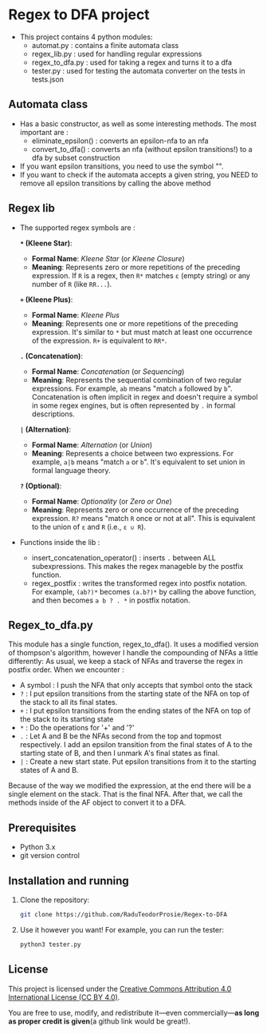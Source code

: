 # Regex to DFA project
- This project contains 4 python modules:
  - automat.py : contains a finite automata class
  - regex_lib.py : used for handling regular expressions
  - regex_to_dfa.py : used for taking a regex and turns it to a dfa
  - tester.py : used for testing the automata converter on the tests in tests.json

## Automata class
- Has a basic constructor, as well as some interesting methods. The most important are :
  - eliminate_epsilon() : converts an epsilon-nfa to an nfa
  - convert_to_dfa() : converts an nfa (without epsilon transitions!) to a dfa by subset construction
- If you want epsilon transitions, you need to use the symbol "".
- If you want to check if the automata accepts a given string, you NEED to remove all epsilon transitions by calling the above method

## Regex lib
- The supported regex symbols are :
  
   **`*` (Kleene Star)**:
   - **Formal Name**: *Kleene Star* (or *Kleene Closure*)  
   - **Meaning**: Represents zero or more repetitions of the preceding expression. If `R` is a regex, then `R*` matches `ε` (empty string) or any number of `R` (like `RR...`).

   **`+` (Kleene Plus)**:
   - **Formal Name**: *Kleene Plus*  
   - **Meaning**: Represents one or more repetitions of the preceding expression. It's similar to `*` but must match at least one occurrence of the expression. `R+` is equivalent to `RR*`.

   **`.` (Concatenation)**:
   - **Formal Name**: *Concatenation* (or *Sequencing*)  
   - **Meaning**: Represents the sequential combination of two regular expressions. For example, `ab` means "match `a` followed by `b`". Concatenation is often implicit in regex and doesn't require a symbol in some regex              engines, but is often represented by `.` in formal descriptions.

   **`|` (Alternation)**:
   - **Formal Name**: *Alternation* (or *Union*)  
   - **Meaning**: Represents a choice between two expressions. For example, `a|b` means "match `a` or `b`". It's equivalent to set union in formal language theory.

   **`?` (Optional)**:
   - **Formal Name**: *Optionality* (or *Zero or One*)  
   - **Meaning**: Represents zero or one occurrence of the preceding expression. `R?` means "match `R` once or not at all". This is equivalent to the union of `ε` and `R` (i.e., `ε ∪ R`).

- Functions inside the lib :
  - insert_concatenation_operator() : inserts `.` between ALL subexpressions. This makes the regex manageble by the postfix function.
  - regex_postfix : writes the transformed regex into postfix notation. For example, `(ab?)*` becomes `(a.b?)*` by calling the above function, and then becomes `a b ? . *` in postfix notation.

## Regex_to_dfa.py
This module has a single function, regex_to_dfa(). It uses a modified version of thompson's algorithm, 
however I handle the compounding of NFAs a little differently: As usual, we keep a stack of NFAs and
traverse the regex in postfix order. When we encounter :
  - A symbol : I push the NFA that only accepts that symbol onto the stack
  - `?` : I put epsilon transitions from the starting state of the NFA on top of the stack to all its final states.
  - `+` : I put epsilon transitions from the ending states of the NFA on top of the stack to its starting state
  - `*` : Do the operations for '+' and '?'
  - `.` : Let A and B be the NFAs second from the top and topmost respectively. I add an epsilon transition from the final states of A to the starting state of B, and then I unmark A's final states as final.
  - `|` : Create a new start state. Put epsilon transitions from it to the starting states of A and B. 

Because of the way we modified the expression, at the end there will be a single element on the stack. That is the final NFA. After that, we call the methods inside of the AF object to convert it to a DFA.
## Prerequisites

- Python 3.x
- git version control

## Installation and running

1. Clone the repository:
   
   ```bash
   git clone https://github.com/RaduTeodorProsie/Regex-to-DFA
   ```

2. Use it however you want! For example, you can run the tester:
   ```bash
   python3 tester.py
   ```
   
## License

This project is licensed under the [Creative Commons Attribution 4.0 International License (CC BY 4.0)](https://creativecommons.org/licenses/by/4.0/).

You are free to use, modify, and redistribute it—even commercially—**as long as proper credit is given**(a github link would be great!).

   
   
